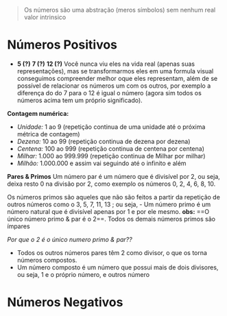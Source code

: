 > Os números são uma abstração (meros símbolos) sem nenhum real valor intrinsico 
# Números Positivos

- **5 (?)** **7 (?)** **12 (?)** 
Você nunca viu eles na vida real (apenas suas representações), mas se transformarmos eles em uma formula visual conseguimos compreender melhor oque eles representam, além de se possível de relacionar os números um com os outros, por exemplo a diferença do do 7 para o 12 é igual o número (agora sim todos os números acima tem um próprio significado).

**Contagem numérica:**
- _Unidade:_ 1 ao 9 (repetição continua de uma unidade até o próxima métrica de contagem)
- _Dezena:_ 10 ao 99 (repetição continua de dezena por dezena)
- _Centena:_ 100 ao 999 (repetição continua de centena por centena)
- _Milhar:_ 1.000 ao 999.999 (repetição continua de Milhar por milhar)
- _Milhão:_ 1.000.000 e  assim vai seguindo até o infinito e além

**Pares & Primos**
Um número par é um número que é divisível por 2, ou seja, deixa resto 0 na divisão por 2, como exemplo os números 0, 2, 4, 6, 8, 10.

Os números primos são aqueles que não são feitos a partir da repetição de outros números como o 3, 5, 7, 11, 13 ; ou seja, - Um número primo é um número natural que é divisível apenas por 1 e por ele mesmo.
**obs:** ==O único número primo & par é o 2==. Todos os demais números primos são ímpares 

_Por que o 2 é o único numero primo & par??_
- Todos os outros números pares têm 2 como divisor, o que os torna números compostos. 
- Um número composto é um número que possui mais de dois divisores, ou seja, 1 e o próprio número, e outros número

# Números Negativos


